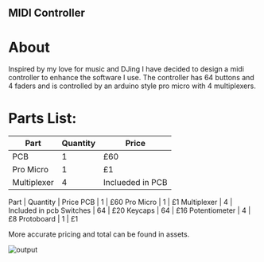 ## MIDI Controller
# About
Inspired by my love for music and DJing I have decided to design a midi controller to enhance the software I use.  The controller has 64 buttons and 4 faders and is controlled by an arduino style pro micro with 4 multiplexers.


# Parts List:

| Part    | Quantity | Price |
| -------- | ------- | ------- |
| PCB | 1 | £60 |
| Pro Micro | 1 | £1 |
| Multiplexer | 4 | Inclueded in PCB |


Part | Quantity | Price
PCB | 1 | £60
Pro Micro | 1 | £1
Multiplexer | 4 | Included in pcb
Switches | 64 | £20
Keycaps | 64 | £16
Potentiometer | 4 | £8
Protoboard | 1 | £1

More accurate pricing and total can be found in assets.

![output](https://github.com/user-attachments/assets/0167bb74-ed05-4769-9610-35a7e62954c4)
